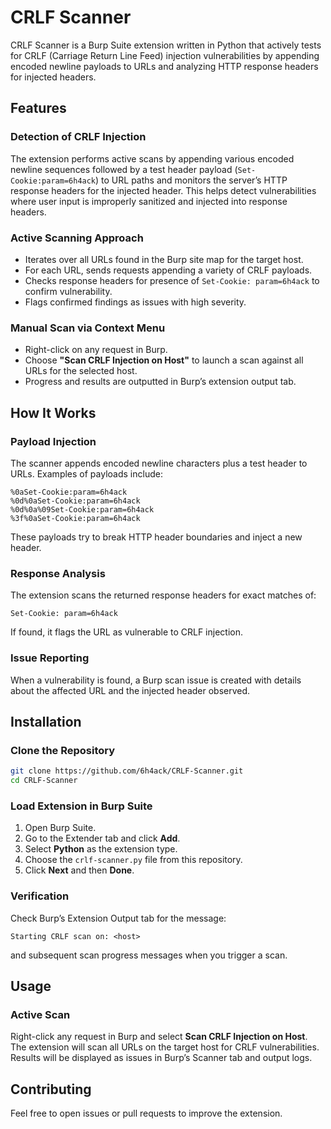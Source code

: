 # CRLF Scanner

CRLF Scanner is a Burp Suite extension written in Python that actively tests for CRLF (Carriage Return Line Feed) injection vulnerabilities by appending encoded newline payloads to URLs and analyzing HTTP response headers for injected headers.

## Features

### Detection of CRLF Injection
The extension performs active scans by appending various encoded newline sequences followed by a test header payload (`Set-Cookie:param=6h4ack`) to URL paths and monitors the server’s HTTP response headers for the injected header. This helps detect vulnerabilities where user input is improperly sanitized and injected into response headers.

### Active Scanning Approach
- Iterates over all URLs found in the Burp site map for the target host.
- For each URL, sends requests appending a variety of CRLF payloads.
- Checks response headers for presence of `Set-Cookie: param=6h4ack` to confirm vulnerability.
- Flags confirmed findings as issues with high severity.

### Manual Scan via Context Menu
- Right-click on any request in Burp.
- Choose **"Scan CRLF Injection on Host"** to launch a scan against all URLs for the selected host.
- Progress and results are outputted in Burp’s extension output tab.

## How It Works

### Payload Injection
The scanner appends encoded newline characters plus a test header to URLs. Examples of payloads include:

```
%0aSet-Cookie:param=6h4ack
%0d%0aSet-Cookie:param=6h4ack
%0d%0a%09Set-Cookie:param=6h4ack
%3f%0aSet-Cookie:param=6h4ack
```

These payloads try to break HTTP header boundaries and inject a new header.

### Response Analysis
The extension scans the returned response headers for exact matches of:

```
Set-Cookie: param=6h4ack
```

If found, it flags the URL as vulnerable to CRLF injection.

### Issue Reporting
When a vulnerability is found, a Burp scan issue is created with details about the affected URL and the injected header observed.

## Installation

### Clone the Repository

```sh
git clone https://github.com/6h4ack/CRLF-Scanner.git
cd CRLF-Scanner
```

### Load Extension in Burp Suite

1. Open Burp Suite.  
2. Go to the Extender tab and click **Add**.  
3. Select **Python** as the extension type.  
4. Choose the `crlf-scanner.py` file from this repository.  
5. Click **Next** and then **Done**.

### Verification

Check Burp’s Extension Output tab for the message:

```
Starting CRLF scan on: <host>
```

and subsequent scan progress messages when you trigger a scan.

## Usage

### Active Scan

Right-click any request in Burp and select **Scan CRLF Injection on Host**.  
The extension will scan all URLs on the target host for CRLF vulnerabilities.  
Results will be displayed as issues in Burp’s Scanner tab and output logs.

## Contributing

Feel free to open issues or pull requests to improve the extension.
